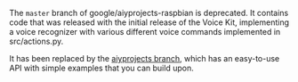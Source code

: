 The `master` branch of google/aiyprojects-raspbian is deprecated.
It contains code that was released with the initial release of the Voice Kit, implementing a voice recognizer with various different voice commands implemented in src/actions.py.

It has been replaced by the [aiyprojects branch](https://github.com/google/aiyprojects-raspbian/tree/aiyprojects), which has an easy-to-use API with simple examples that you can build upon.
